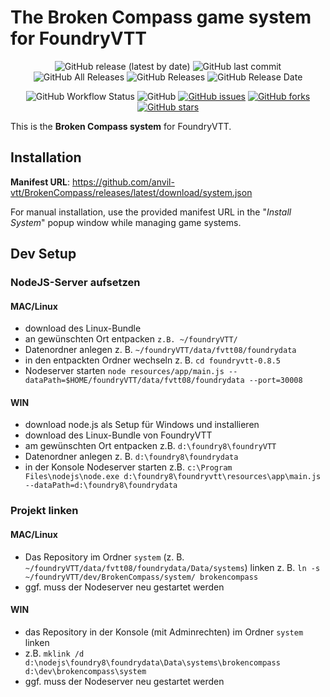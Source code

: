 # The Broken Compass game system for FoundryVTT

<p align="center">
<img alt="GitHub release (latest by date)" src="https://img.shields.io/github/v/release/anvil-vtt/BrokenCompass"> <img alt="GitHub last commit" src="https://img.shields.io/github/last-commit/anvil-vtt/BrokenCompass"> <img alt="GitHub All Releases" src="https://img.shields.io/github/downloads/anvil-vtt/BrokenCompass/total" /> <img alt="GitHub Releases" src="https://img.shields.io/github/downloads/anvil-vtt/BrokenCompass/latest/total" /> <img alt="GitHub Release Date" src="https://img.shields.io/github/release-date/anvil-vtt/BrokenCompass?label=latest%20release" /> 
</p>
<p align="center">
<img alt="GitHub Workflow Status" src="https://img.shields.io/github/workflow/status/anvil-vtt/BrokenCompass/BrokenCompass%20CI"> <img alt="GitHub" src="https://img.shields.io/github/license/anvil-vtt/BrokenCompass"> <a href="https://github.com/anvil-vtt/BrokenCompass/issues"><img alt="GitHub issues" src="https://img.shields.io/github/issues/anvil-vtt/BrokenCompass"></a> <a href="https://github.com/anvil-vtt/BrokenCompass/network"><img alt="GitHub forks" src="https://img.shields.io/github/forks/anvil-vtt/BrokenCompass"></a> <a href="https://github.com/anvil-vtt/BrokenCompass/stargazers"><img alt="GitHub stars" src="https://img.shields.io/github/stars/anvil-vtt/BrokenCompass"></a> 
</p>

This is the **Broken Compass system** for FoundryVTT. 

## Installation
**Manifest URL**: https://github.com/anvil-vtt/BrokenCompass/releases/latest/download/system.json

For manual installation, use the provided manifest URL in the "*Install System*" popup window while managing game systems.

## Dev Setup

### NodeJS-Server aufsetzen

#### MAC/Linux
- download des Linux-Bundle
- an gewünschten Ort entpacken ```z.B. ~/foundryVTT/```
- Datenordner anlegen z. B. ```~/foundryVTT/data/fvtt08/foundrydata```  
- in den entpackten Ordner wechseln z. B. ```cd foundryvtt-0.8.5```  
- Nodeserver starten ```node resources/app/main.js --dataPath=$HOME/foundryVTT/data/fvtt08/foundrydata --port=30008```

#### WIN
- download node.js als Setup für Windows und installieren
- download des Linux-Bundle von FoundryVTT
- am gewünschten Ort entpacken z.B.  ```d:\foundry8\foundryVTT```
- Datenordner anlegen z. B. ```d:\foundry8\foundrydata```  
- in der Konsole Nodeserver starten z.B. ```c:\Program Files\nodejs\node.exe d:\foundry8\foundryvtt\resources\app\main.js --dataPath=d:\foundry8\foundrydata```

### Projekt linken

#### MAC/Linux
- Das Repository im Ordner ```system``` (z. B. ```~/foundryVTT/data/fvtt08/foundrydata/Data/systems```) linken z. B. 
  ```ln -s ~/foundryVTT/dev/BrokenCompass/system/ brokencompass```
- ggf. muss der Nodeserver neu gestartet werden

#### WIN
- das Repository in der Konsole (mit Adminrechten) im Ordner ```system``` linken 
- z.B. ```mklink /d d:\nodejs\foundry8\foundrydata\Data\systems\brokencompass d:\dev\brokencompass\system```
- ggf. muss der Nodeserver neu gestartet werden